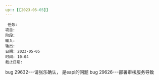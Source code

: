 ```yaml
---
up:: [[2023-05-05]]
---
```

 
	 任务: 
	项目: 
	阶段: 
	输入: 
	输出: 
	日期: 2023-05-05
	时间: 10:04
	截止日期: 

bug 29632---请张乐确认， 是eapi的问题
bug 29626---部署审核服务导致
